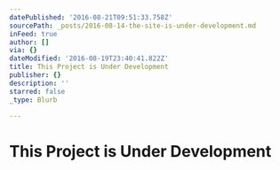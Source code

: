 ```yaml
---
datePublished: '2016-08-21T09:51:33.758Z'
sourcePath: _posts/2016-08-14-the-site-is-under-development.md
inFeed: true
author: []
via: {}
dateModified: '2016-08-19T23:40:41.822Z'
title: This Project is Under Development
publisher: {}
description: ''
starred: false
_type: Blurb

---
```

# This Project is Under Development